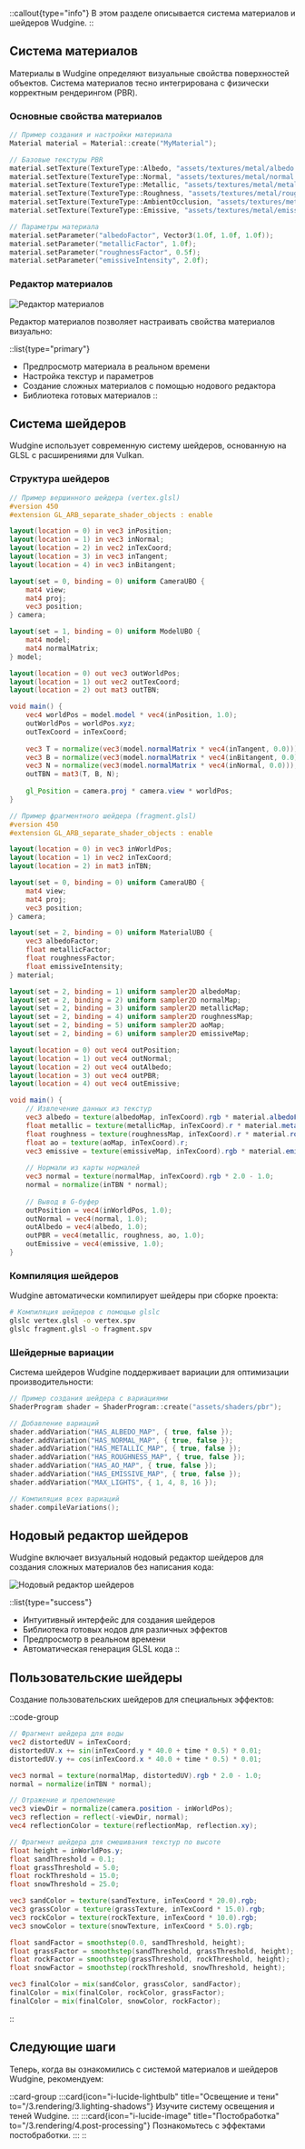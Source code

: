 ::callout{type="info"}
В этом разделе описывается система материалов и шейдеров Wudgine.
::

## Система материалов

Материалы в Wudgine определяют визуальные свойства поверхностей объектов. Система материалов тесно интегрирована с физически корректным рендерингом (PBR).

### Основные свойства материалов

```cpp
// Пример создания и настройки материала
Material material = Material::create("MyMaterial");

// Базовые текстуры PBR
material.setTexture(TextureType::Albedo, "assets/textures/metal/albedo.png");
material.setTexture(TextureType::Normal, "assets/textures/metal/normal.png");
material.setTexture(TextureType::Metallic, "assets/textures/metal/metallic.png");
material.setTexture(TextureType::Roughness, "assets/textures/metal/roughness.png");
material.setTexture(TextureType::AmbientOcclusion, "assets/textures/metal/ao.png");
material.setTexture(TextureType::Emissive, "assets/textures/metal/emissive.png");

// Параметры материала
material.setParameter("albedoFactor", Vector3(1.0f, 1.0f, 1.0f));
material.setParameter("metallicFactor", 1.0f);
material.setParameter("roughnessFactor", 0.5f);
material.setParameter("emissiveIntensity", 2.0f);
```

### Редактор материалов

![Редактор материалов](/images/material-editor.png)

Редактор материалов позволяет настраивать свойства материалов визуально:

::list{type="primary"}
- Предпросмотр материала в реальном времени
- Настройка текстур и параметров
- Создание сложных материалов с помощью нодового редактора
- Библиотека готовых материалов
::

## Система шейдеров

Wudgine использует современную систему шейдеров, основанную на GLSL с расширениями для Vulkan.

### Структура шейдеров

```glsl
// Пример вершинного шейдера (vertex.glsl)
#version 450
#extension GL_ARB_separate_shader_objects : enable

layout(location = 0) in vec3 inPosition;
layout(location = 1) in vec3 inNormal;
layout(location = 2) in vec2 inTexCoord;
layout(location = 3) in vec3 inTangent;
layout(location = 4) in vec3 inBitangent;

layout(set = 0, binding = 0) uniform CameraUBO {
    mat4 view;
    mat4 proj;
    vec3 position;
} camera;

layout(set = 1, binding = 0) uniform ModelUBO {
    mat4 model;
    mat4 normalMatrix;
} model;

layout(location = 0) out vec3 outWorldPos;
layout(location = 1) out vec2 outTexCoord;
layout(location = 2) out mat3 outTBN;

void main() {
    vec4 worldPos = model.model * vec4(inPosition, 1.0);
    outWorldPos = worldPos.xyz;
    outTexCoord = inTexCoord;
    
    vec3 T = normalize(vec3(model.normalMatrix * vec4(inTangent, 0.0)));
    vec3 B = normalize(vec3(model.normalMatrix * vec4(inBitangent, 0.0)));
    vec3 N = normalize(vec3(model.normalMatrix * vec4(inNormal, 0.0)));
    outTBN = mat3(T, B, N);
    
    gl_Position = camera.proj * camera.view * worldPos;
}
```

```glsl
// Пример фрагментного шейдера (fragment.glsl)
#version 450
#extension GL_ARB_separate_shader_objects : enable

layout(location = 0) in vec3 inWorldPos;
layout(location = 1) in vec2 inTexCoord;
layout(location = 2) in mat3 inTBN;

layout(set = 0, binding = 0) uniform CameraUBO {
    mat4 view;
    mat4 proj;
    vec3 position;
} camera;

layout(set = 2, binding = 0) uniform MaterialUBO {
    vec3 albedoFactor;
    float metallicFactor;
    float roughnessFactor;
    float emissiveIntensity;
} material;

layout(set = 2, binding = 1) uniform sampler2D albedoMap;
layout(set = 2, binding = 2) uniform sampler2D normalMap;
layout(set = 2, binding = 3) uniform sampler2D metallicMap;
layout(set = 2, binding = 4) uniform sampler2D roughnessMap;
layout(set = 2, binding = 5) uniform sampler2D aoMap;
layout(set = 2, binding = 6) uniform sampler2D emissiveMap;

layout(location = 0) out vec4 outPosition;
layout(location = 1) out vec4 outNormal;
layout(location = 2) out vec4 outAlbedo;
layout(location = 3) out vec4 outPBR;
layout(location = 4) out vec4 outEmissive;

void main() {
    // Извлечение данных из текстур
    vec3 albedo = texture(albedoMap, inTexCoord).rgb * material.albedoFactor;
    float metallic = texture(metallicMap, inTexCoord).r * material.metallicFactor;
    float roughness = texture(roughnessMap, inTexCoord).r * material.roughnessFactor;
    float ao = texture(aoMap, inTexCoord).r;
    vec3 emissive = texture(emissiveMap, inTexCoord).rgb * material.emissiveIntensity;
    
    // Нормали из карты нормалей
    vec3 normal = texture(normalMap, inTexCoord).rgb * 2.0 - 1.0;
    normal = normalize(inTBN * normal);
    
    // Вывод в G-буфер
    outPosition = vec4(inWorldPos, 1.0);
    outNormal = vec4(normal, 1.0);
    outAlbedo = vec4(albedo, 1.0);
    outPBR = vec4(metallic, roughness, ao, 1.0);
    outEmissive = vec4(emissive, 1.0);
}
```

### Компиляция шейдеров

Wudgine автоматически компилирует шейдеры при сборке проекта:

```bash
# Компиляция шейдеров с помощью glslc
glslc vertex.glsl -o vertex.spv
glslc fragment.glsl -o fragment.spv
```

### Шейдерные вариации

Система шейдеров Wudgine поддерживает вариации для оптимизации производительности:

```cpp
// Пример создания шейдера с вариациями
ShaderProgram shader = ShaderProgram::create("assets/shaders/pbr");

// Добавление вариаций
shader.addVariation("HAS_ALBEDO_MAP", { true, false });
shader.addVariation("HAS_NORMAL_MAP", { true, false });
shader.addVariation("HAS_METALLIC_MAP", { true, false });
shader.addVariation("HAS_ROUGHNESS_MAP", { true, false });
shader.addVariation("HAS_AO_MAP", { true, false });
shader.addVariation("HAS_EMISSIVE_MAP", { true, false });
shader.addVariation("MAX_LIGHTS", { 1, 4, 8, 16 });

// Компиляция всех вариаций
shader.compileVariations();
```

## Нодовый редактор шейдеров

Wudgine включает визуальный нодовый редактор шейдеров для создания сложных материалов без написания кода:

![Нодовый редактор шейдеров](/images/shader-editor.png)

::list{type="success"}
- Интуитивный интерфейс для создания шейдеров
- Библиотека готовых нодов для различных эффектов
- Предпросмотр в реальном времени
- Автоматическая генерация GLSL кода
::

## Пользовательские шейдеры

Создание пользовательских шейдеров для специальных эффектов:

::code-group
```glsl [Вода]
// Фрагмент шейдера для воды
vec2 distortedUV = inTexCoord;
distortedUV.x += sin(inTexCoord.y * 40.0 + time * 0.5) * 0.01;
distortedUV.y += cos(inTexCoord.x * 40.0 + time * 0.5) * 0.01;

vec3 normal = texture(normalMap, distortedUV).rgb * 2.0 - 1.0;
normal = normalize(inTBN * normal);

// Отражение и преломление
vec3 viewDir = normalize(camera.position - inWorldPos);
vec3 reflection = reflect(-viewDir, normal);
vec4 reflectionColor = texture(reflectionMap, reflection.xy);
```

```glsl [Мультитекстурирование]
// Фрагмент шейдера для смешивания текстур по высоте
float height = inWorldPos.y;
float sandThreshold = 0.1;
float grassThreshold = 5.0;
float rockThreshold = 15.0;
float snowThreshold = 25.0;

vec3 sandColor = texture(sandTexture, inTexCoord * 20.0).rgb;
vec3 grassColor = texture(grassTexture, inTexCoord * 15.0).rgb;
vec3 rockColor = texture(rockTexture, inTexCoord * 10.0).rgb;
vec3 snowColor = texture(snowTexture, inTexCoord * 5.0).rgb;

float sandFactor = smoothstep(0.0, sandThreshold, height);
float grassFactor = smoothstep(sandThreshold, grassThreshold, height);
float rockFactor = smoothstep(grassThreshold, rockThreshold, height);
float snowFactor = smoothstep(rockThreshold, snowThreshold, height);

vec3 finalColor = mix(sandColor, grassColor, sandFactor);
finalColor = mix(finalColor, rockColor, grassFactor);
finalColor = mix(finalColor, snowColor, rockFactor);
```
::

## Следующие шаги

Теперь, когда вы ознакомились с системой материалов и шейдеров Wudgine, рекомендуем:

::card-group
  :::card{icon="i-lucide-lightbulb" title="Освещение и тени" to="/3.rendering/3.lighting-shadows"}
  Изучите систему освещения и теней Wudgine.
  :::
  :::card{icon="i-lucide-image" title="Постобработка" to="/3.rendering/4.post-processing"}
  Познакомьтесь с эффектами постобработки.
  :::
::
